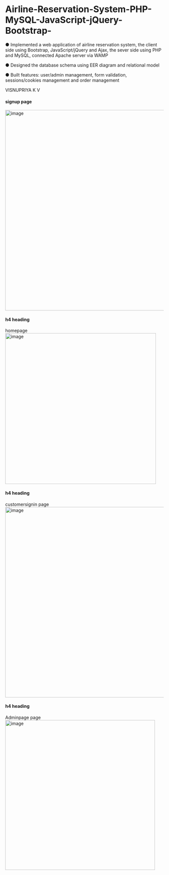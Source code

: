 # Airline-Reservation-System-PHP-MySQL-JavaScript-jQuery-Bootstrap-
● Implemented a web application of airline reservation system, the client side using Bootstrap, JavaScript/jQuery and Ajax, the sever side using PHP and MySQL, connected Apache server via WAMP  

● Designed the database schema using EER diagram and relational model 

● Built features: user/admin management, form validation, sessions/cookies management and order management

VISNUPRIYA K V
<h4> signup page </h4>
<img width="637" alt="image" src="https://github.com/visnupriya2002/VisnuShappyAirTicket/assets/97273884/044e6152-afcd-4f65-befe-b92ad8a07e67">
<h4> h4 heading</h4>
homepage<img width="479" alt="image" src="https://github.com/visnupriya2002/VisnuShappyAirTicket/assets/97273884/dc0e7d13-e942-46fc-abae-ccf29a958d42">
<h4> h4 heading</h4>
customersignin page <img width="605" alt="image" src="https://github.com/visnupriya2002/VisnuShappyAirTicket/assets/97273884/868c2b80-f2da-4295-952c-74dbd2c6bcaa">
<h4> h4 heading</h4>
Adminpage page <img width="476" alt="image" src="https://github.com/visnupriya2002/VisnuShappyAirTicket/assets/97273884/b60f29e4-af7b-4f5d-a321-996543e98228">





